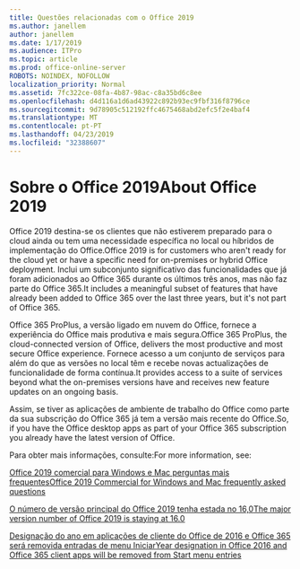 ```yaml
---
title: Questões relacionadas com o Office 2019
ms.author: janellem
author: janellem
ms.date: 1/17/2019
ms.audience: ITPro
ms.topic: article
ms.prod: office-online-server
ROBOTS: NOINDEX, NOFOLLOW
localization_priority: Normal
ms.assetid: 7fc322ce-08fa-4b87-98ac-c8a35bd6c8ee
ms.openlocfilehash: d4d116a1d6ad43922c892b93ec9fbf316f8796ce
ms.sourcegitcommit: 9d78905c512192ffc4675468abd2efc5f2e4baf4
ms.translationtype: MT
ms.contentlocale: pt-PT
ms.lasthandoff: 04/23/2019
ms.locfileid: "32388607"
---
```

# <a name="about-office-2019"></a><span data-ttu-id="9dbbf-102">Sobre o Office 2019</span><span class="sxs-lookup"><span data-stu-id="9dbbf-102">About Office 2019</span></span>

<span data-ttu-id="9dbbf-103">Office 2019 destina-se os clientes que não estiverem preparado para o cloud ainda ou tem uma necessidade específica no local ou híbridos de implementação do Office.</span><span class="sxs-lookup"><span data-stu-id="9dbbf-103">Office 2019 is for customers who aren't ready for the cloud yet or have a specific need for on-premises or hybrid Office deployment.</span></span> <span data-ttu-id="9dbbf-104">Inclui um subconjunto significativo das funcionalidades que já foram adicionados ao Office 365 durante os últimos três anos, mas não faz parte do Office 365.</span><span class="sxs-lookup"><span data-stu-id="9dbbf-104">It includes a meaningful subset of features that have already been added to Office 365 over the last three years, but it's not part of Office 365.</span></span>
  
<span data-ttu-id="9dbbf-105">Office 365 ProPlus, a versão ligado em nuvem do Office, fornece a experiência do Office mais produtiva e mais segura.</span><span class="sxs-lookup"><span data-stu-id="9dbbf-105">Office 365 ProPlus, the cloud-connected version of Office, delivers the most productive and most secure Office experience.</span></span> <span data-ttu-id="9dbbf-106">Fornece acesso a um conjunto de serviços para além do que as versões no local têm e recebe novas actualizações de funcionalidade de forma contínua.</span><span class="sxs-lookup"><span data-stu-id="9dbbf-106">It provides access to a suite of services beyond what the on-premises versions have and receives new feature updates on an ongoing basis.</span></span>
  
<span data-ttu-id="9dbbf-107">Assim, se tiver as aplicações de ambiente de trabalho do Office como parte da sua subscrição do Office 365 já tem a versão mais recente do Office.</span><span class="sxs-lookup"><span data-stu-id="9dbbf-107">So, if you have the Office desktop apps as part of your Office 365 subscription you already have the latest version of Office.</span></span>
  
<span data-ttu-id="9dbbf-108">Para obter mais informações, consulte:</span><span class="sxs-lookup"><span data-stu-id="9dbbf-108">For more information, see:</span></span>
  
[<span data-ttu-id="9dbbf-109">Office 2019 comercial para Windows e Mac perguntas mais frequentes</span><span class="sxs-lookup"><span data-stu-id="9dbbf-109">Office 2019 Commercial for Windows and Mac frequently asked questions</span></span>](https://support.microsoft.com/help/4133312)
  
[<span data-ttu-id="9dbbf-110">O número de versão principal do Office 2019 tenha estada no 16,0</span><span class="sxs-lookup"><span data-stu-id="9dbbf-110">The major version number of Office 2019 is staying at 16.0</span></span>](https://docs.microsoft.com/deployoffice/office2019/overview)
  
[<span data-ttu-id="9dbbf-111">Designação do ano em aplicações de cliente do Office de 2016 e Office 365 será removida entradas de menu Iniciar</span><span class="sxs-lookup"><span data-stu-id="9dbbf-111">Year designation in Office 2016 and Office 365 client apps will be removed from Start menu entries</span></span>](https://support.office.com/article/8fe5e052-76d2-49de-af30-2e84ed3da907?wt.mc_id=Alchemy_ClientDIA)
  

